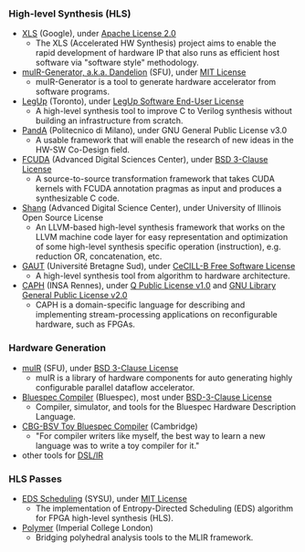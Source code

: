 ### High-level Synthesis (HLS)
- [XLS](https://github.com/google/xls) (Google), under [Apache License 2.0](https://github.com/google/xls/blob/main/LICENSE)
  - The XLS (Accelerated HW Synthesis) project aims to enable the rapid development of hardware IP that also runs as efficient host software via "software style" methodology.
- [muIR-Generator, a.k.a. Dandelion](https://github.com/sfu-arch/muir) (SFU), under [MIT License](https://github.com/sfu-arch/muir/blob/master/LICENSE)
  - muIR-Generator is a tool to generate hardware accelerator from software programs.
- [LegUp](http://legup.eecg.utoronto.ca/) (Toronto), under [LegUp Software End-User License](http://legup.eecg.utoronto.ca/license.php)
  - A high-level synthesis tool to improve C to Verilog synthesis without building an infrastructure from scratch.
- [PandA](https://panda.dei.polimi.it/) (Politecnico di Milano), under GNU General Public License v3.0
  - A usable framework that will enable the research of new ideas in the HW-SW Co-Design field.
- [FCUDA](https://github.com/adsc-hls/fcuda) (Advanced Digital Sciences Center), under [BSD 3-Clause License](https://github.com/adsc-hls/fcuda/blob/master/license.txt)
  - A source-to-source transformation framework that takes CUDA kernels with FCUDA annotation pragmas as input and produces a synthesizable C code.
- [Shang](https://github.com/etherzhhb/Shang) (Advanced Digital Science Center), under University of Illinois Open Source License
  - An LLVM-based high-level synthesis framework that works on the LLVM machine code layer for easy representation and optimization of some high-level synthesis specific operation (instruction), e.g. reduction OR, concatenation, etc.
- [GAUT](http://hls-labsticc.univ-ubs.fr/) (Université Bretagne Sud), under [CeCILL-B Free Software License](http://hls-labsticc.univ-ubs.fr/download/Licence_CeCILL_B_EN.rtf)
  - A high-level synthesis tool from algorithm to hardware architecture.
- [CAPH](https://github.com/jserot/caph) (INSA Rennes), under [Q Public License v1.0](https://github.com/jserot/caph/blob/master/LICENSE) and [GNU Library General Public License v2.0](https://github.com/jserot/caph/blob/master/LICENSE)
  - CAPH is a domain-specific  language for describing and implementing stream-processing applications on reconfigurable hardware, such as FPGAs.

### Hardware Generation
- [muIR](https://github.com/sfu-arch/muir-lib) (SFU), under [BSD 3-Clause License](https://github.com/sfu-arch/muir-lib/blob/master/LICENSE)
  - muIR is a library of hardware components for auto generating highly configurable parallel dataflow accelerator.
- [Bluespec Compiler](https://github.com/B-Lang-org/bsc) (Bluespec), most under [BSD-3-Clause License](https://github.com/B-Lang-org/bsc/blob/main/COPYING)
  - Compiler, simulator, and tools for the Bluespec Hardware Description Language.
- [CBG-BSV Toy Bluespec Compiler](https://www.cl.cam.ac.uk/~djg11//wwwhpr/toy-bluespec-compiler.html) (Cambridge)
  - "For compiler writers like myself, the best way to learn a new language was to write a toy compiler for it."
- other tools for [DSL/IR](../flow/dsl.md)

### HLS Passes
- [EDS Scheduling](https://github.com/chhzh123/Entropy-directed-scheduling) (SYSU), under [MIT License](https://github.com/chhzh123/Entropy-directed-scheduling/blob/master/LICENSE)
  - The implementation of Entropy-Directed Scheduling (EDS) algorithm for FPGA high-level synthesis (HLS).
- [Polymer](https://github.com/kumasento/polymer) (Imperial College London)
  - Bridging polyhedral analysis tools to the MLIR framework.
